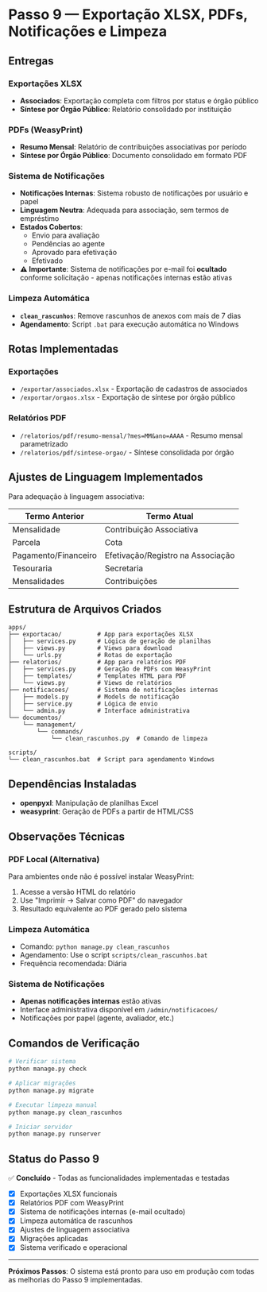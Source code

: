 # Passo 9 — Exportação XLSX, PDFs, Notificações e Limpeza

## Entregas

### Exportações XLSX
- **Associados**: Exportação completa com filtros por status e órgão público
- **Síntese por Órgão Público**: Relatório consolidado por instituição

### PDFs (WeasyPrint)
- **Resumo Mensal**: Relatório de contribuições associativas por período
- **Síntese por Órgão Público**: Documento consolidado em formato PDF

### Sistema de Notificações
- **Notificações Internas**: Sistema robusto de notificações por usuário e papel
- **Linguagem Neutra**: Adequada para associação, sem termos de empréstimo
- **Estados Cobertos**:
  - Envio para avaliação
  - Pendências ao agente
  - Aprovado para efetivação
  - Efetivado
- **⚠️ Importante**: Sistema de notificações por e-mail foi **ocultado** conforme solicitação - apenas notificações internas estão ativas

### Limpeza Automática
- **`clean_rascunhos`**: Remove rascunhos de anexos com mais de 7 dias
- **Agendamento**: Script `.bat` para execução automática no Windows

## Rotas Implementadas

### Exportações
- `/exportar/associados.xlsx` - Exportação de cadastros de associados
- `/exportar/orgaos.xlsx` - Exportação de síntese por órgão público

### Relatórios PDF
- `/relatorios/pdf/resumo-mensal/?mes=MM&ano=AAAA` - Resumo mensal parametrizado
- `/relatorios/pdf/sintese-orgao/` - Síntese consolidada por órgão

## Ajustes de Linguagem Implementados

Para adequação à linguagem associativa:

| Termo Anterior | Termo Atual |
|---|---|
| Mensalidade | Contribuição Associativa |
| Parcela | Cota |
| Pagamento/Financeiro | Efetivação/Registro na Associação |
| Tesouraria | Secretaria |
| Mensalidades | Contribuições |

## Estrutura de Arquivos Criados

```
apps/
├── exportacao/          # App para exportações XLSX
│   ├── services.py      # Lógica de geração de planilhas
│   ├── views.py         # Views para download
│   └── urls.py          # Rotas de exportação
├── relatorios/          # App para relatórios PDF
│   ├── services.py      # Geração de PDFs com WeasyPrint
│   ├── templates/       # Templates HTML para PDF
│   └── views.py         # Views de relatórios
├── notificacoes/        # Sistema de notificações internas
│   ├── models.py        # Models de notificação
│   ├── service.py       # Lógica de envio
│   └── admin.py         # Interface administrativa
└── documentos/
    └── management/
        └── commands/
            └── clean_rascunhos.py  # Comando de limpeza

scripts/
└── clean_rascunhos.bat  # Script para agendamento Windows
```

## Dependências Instaladas

- **openpyxl**: Manipulação de planilhas Excel
- **weasyprint**: Geração de PDFs a partir de HTML/CSS

## Observações Técnicas

### PDF Local (Alternativa)
Para ambientes onde não é possível instalar WeasyPrint:
1. Acesse a versão HTML do relatório
2. Use "Imprimir → Salvar como PDF" do navegador
3. Resultado equivalente ao PDF gerado pelo sistema

### Limpeza Automática
- Comando: `python manage.py clean_rascunhos`
- Agendamento: Use o script `scripts/clean_rascunhos.bat`
- Frequência recomendada: Diária

### Sistema de Notificações
- **Apenas notificações internas** estão ativas
- Interface administrativa disponível em `/admin/notificacoes/`
- Notificações por papel (agente, avaliador, etc.)

## Comandos de Verificação

```bash
# Verificar sistema
python manage.py check

# Aplicar migrações
python manage.py migrate

# Executar limpeza manual
python manage.py clean_rascunhos

# Iniciar servidor
python manage.py runserver
```

## Status do Passo 9

✅ **Concluído** - Todas as funcionalidades implementadas e testadas

- [x] Exportações XLSX funcionais
- [x] Relatórios PDF com WeasyPrint
- [x] Sistema de notificações internas (e-mail ocultado)
- [x] Limpeza automática de rascunhos
- [x] Ajustes de linguagem associativa
- [x] Migrações aplicadas
- [x] Sistema verificado e operacional

---

**Próximos Passos**: O sistema está pronto para uso em produção com todas as melhorias do Passo 9 implementadas.